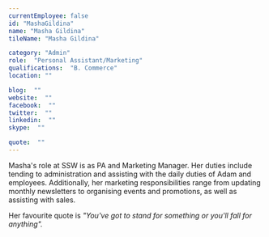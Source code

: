 ```yaml
---
currentEmployee: false
id: "MashaGildina"
name: "Masha Gildina"
tileName: "Masha Gildina"

category: "Admin"
role:  "Personal Assistant/Marketing"
qualifications:  "B. Commerce"
location: ""

blog:  ""
website:  ""
facebook:  ""
twitter:  ""
linkedin:  ""
skype:  ""

quote:  ""
---
```


Masha's role at SSW is as PA and Marketing Manager. Her duties include tending to administration and assisting with the daily duties of Adam and employees. Additionally, her marketing responsibilities range from updating monthly newsletters to organising events and promotions, as well as assisting with sales.

Her favourite quote is *"You've got to stand for something or you'll fall for anything".*